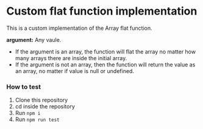 # Custom flat function implementation
This is a custom implementation of the Array flat function.

**argument:** Any vaule.

- If the argument is an array, the function will flat the array no matter how many arrays there are inside the initial array.
- If the argument is not an array, then the function will return the value as an array, no matter if value is null or undefined.

### How to test
1. Clone this repository
2. cd inside the repository
3. Run `npm i`
4. Run `npm run test`

